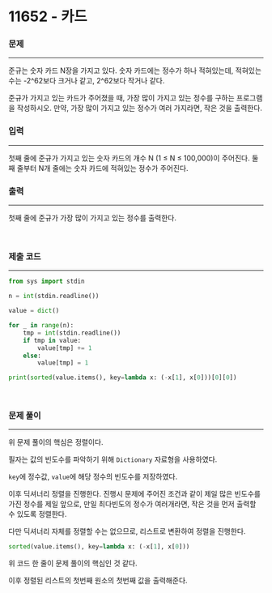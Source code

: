 # 11652 - 카드

### 문제
---

준규는 숫자 카드 N장을 가지고 있다. 숫자 카드에는 정수가 하나 적혀있는데, 적혀있는 수는 -2^62보다 크거나 같고, 2^62보다 작거나 같다.

준규가 가지고 있는 카드가 주어졌을 때, 가장 많이 가지고 있는 정수를 구하는 프로그램을 작성하시오. 만약, 가장 많이 가지고 있는 정수가 여러 가지라면, 작은 것을 출력한다.

### 입력
---
첫째 줄에 준규가 가지고 있는 숫자 카드의 개수 N (1 ≤ N ≤ 100,000)이 주어진다. 둘째 줄부터 N개 줄에는 숫자 카드에 적혀있는 정수가 주어진다.

### 출력
---
첫째 줄에 준규가 가장 많이 가지고 있는 정수를 출력한다.

<br>

### 제출 코드
---
```python
from sys import stdin

n = int(stdin.readline())

value = dict()

for _ in range(n):
    tmp = int(stdin.readline())
    if tmp in value:
        value[tmp] += 1
    else:
        value[tmp] = 1

print(sorted(value.items(), key=lambda x: (-x[1], x[0]))[0][0])
```

<br>

### 문제 풀이
---

위 문제 풀이의 핵심은 정렬이다.

필자는 값의 빈도수를 파악하기 위해 `Dictionary` 자료형을 사용하였다.

`key`에 정수값, `value`에 해당 정수의 빈도수를 저장하였다.

이후 딕셔너리 정렬을 진행한다. 진행시 문제에 주어진 조건과 같이 제일 많은 빈도수를 가진 정수를 제일 앞으로, 만일 최다빈도의 정수가 여러개라면, 작은 것을 먼저 출력할 수 있도록 정렬한다.

다만 딕셔너리 자체를 정렬할 수는 없으므로, 리스트로 변환하여 정렬을 진행한다.

```python
sorted(value.items(), key=lambda x: (-x[1], x[0]))
```

위 코드 한 줄이 문제 풀이의 핵심인 것 같다.

이후 정렬된 리스트의 첫번째 원소의 첫번째 값을 출력해준다.

<br>


